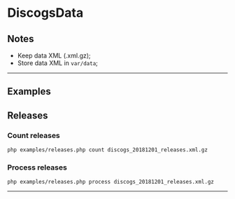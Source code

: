 # DiscogsData

## Notes
* Keep data XML (.xml.gz);
* Store data XML in `var/data`;

---

## Examples

## Releases

### Count releases
```
php examples/releases.php count discogs_20181201_releases.xml.gz
```

### Process releases
```
php examples/releases.php process discogs_20181201_releases.xml.gz
```

---

